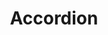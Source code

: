 ---
layout: redirect.njk
tags: 
    - lyne_de
    - lyne_components_de
key: accordion-folder-lyne_de
title: Accordion
parent: components-lyne_de
keywords: accordion, expansion-panel, expansion, panel
order: 10
redirect: /de/design-system/lyne/components/accordion/accordion/
folder: true
---